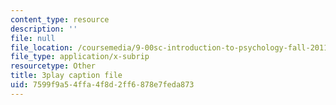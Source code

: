 ```yaml
---
content_type: resource
description: ''
file: null
file_location: /coursemedia/9-00sc-introduction-to-psychology-fall-2011/7599f9a54ffa4f8d2ff6878e7feda873_v4ur5mna060.srt
file_type: application/x-subrip
resourcetype: Other
title: 3play caption file
uid: 7599f9a5-4ffa-4f8d-2ff6-878e7feda873
---
```

